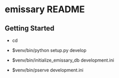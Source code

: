 emissary README
==================

Getting Started
---------------

- cd <directory containing this file>

- $venv/bin/python setup.py develop

- $venv/bin/initialize_emissary_db development.ini

- $venv/bin/pserve development.ini


